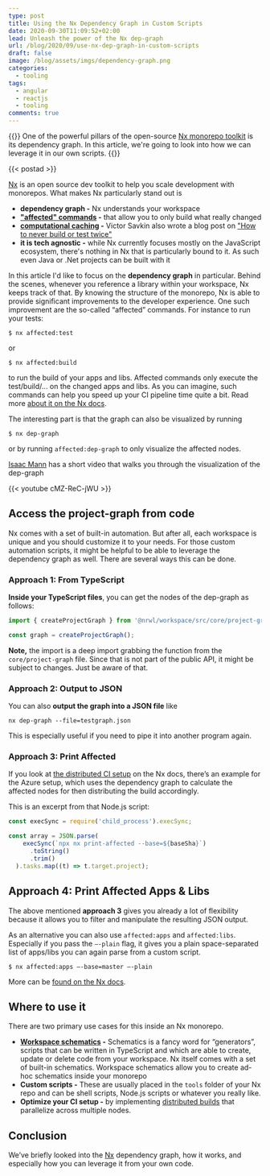 ```yaml
---
type: post
title: Using the Nx Dependency Graph in Custom Scripts
date: 2020-09-30T11:09:52+02:00
lead: Unleash the power of the Nx dep-graph
url: /blog/2020/09/use-nx-dep-graph-in-custom-scripts
draft: false
image: /blog/assets/imgs/dependency-graph.png
categories:
  - tooling
tags:
  - angular
  - reactjs
  - tooling
comments: true
---
```

{{<intro>}}
  One of the powerful pillars of the open-source [Nx monorepo toolkit](https://nx.dev) is its dependency graph. In this article, we're going to look into how we can leverage it in our own scripts.
{{</intro>}}

<!--more-->

{{< postad >}}

[Nx](https://nx.dev) is an open source dev toolkit to help you scale development with monorepos. What makes Nx particularly stand out is

* **dependency graph -** Nx understands your workspace
* **["affected" commands](https://nx.dev/angular/guides/ci/monorepo-affected#rebuilding-and-retesting-what-is-affected) -** that allow you to only build what really changed
* **[computational caching](https://nx.dev/angular/workspace/computation-caching#computation-caching) -** Victor Savkin also wrote a blog post on ["How to never build or test twice"](https://blog.nrwl.io/how-to-never-build-or-test-the-same-code-twice-2dc58e413279)
* **it is tech agnostic -** while Nx currently focuses mostly on the JavaScript ecosystem, there's nothing in Nx that is particularly bound to it. As such even Java or .Net projects can be built with it

In this article I'd like to focus on the **dependency graph** in particular. Behind the scenes, whenever you reference a library within your workspace, Nx keeps track of that. By knowing the structure of the monorepo, Nx is able to provide significant improvements to the developer experience. One such improvement are the so-called “affected” commands. For instance to run your tests:

```
$ nx affected:test
```

or 

```
$ nx affected:build
```

to run the build of your apps and libs. Affected commands only execute the test/build/... on the changed apps and libs. As you can imagine, such commands can help you speed up your CI pipeline time quite a bit. Read more [about it on the Nx docs](https://nx.dev/angular/guides/ci/monorepo-affected#rebuilding-and-retesting-what-is-affected).

The interesting part is that the graph can also be visualized by running

```
$ nx dep-graph
```

or by running `affected:dep-graph` to only visualize the affected nodes.

[Isaac Mann](https://twitter.com/MannIsaac) has a short video that walks you through the visualization of the dep-graph

{{< youtube cMZ-ReC-jWU >}}

## Access the project-graph from code

Nx comes with a set of built-in automation. But after all, each workspace is unique and you should customize it to your needs. For those custom automation scripts, it might be helpful to be able to leverage the dependency graph as well. There are several ways this can be done.

### Approach 1: From TypeScript

**Inside your TypeScript files**, you can get the nodes of the dep-graph as follows:

```typescript
import { createProjectGraph } from '@nrwl/workspace/src/core/project-graph';

const graph = createProjectGraph();
```

**Note,** the import is a deep import grabbing the function from the `core/project-graph` file. Since that is not part of the public API, it might be subject to changes. Just be aware of that.

### Approach 2: Output to JSON

You can also **output the graph into a JSON file** like

```
nx dep-graph --file=testgraph.json
```

This is especially useful if you need to pipe it into another program again.

### Approach 3: Print Affected

If you look at [the distributed CI setup](https://nx.dev/angular/guides/ci/distributed-builds) on the Nx docs, there’s an example for the Azure setup, which uses the dependency graph to calculate the affected nodes for then distributing the build accordingly.

This is an excerpt from that Node.js script:

```javascript
const execSync = require('child_process').execSync;

const array = JSON.parse(
    execSync(`npx nx print-affected --base=${baseSha}`)
      .toString()
      .trim()
  ).tasks.map((t) => t.target.project);
```

## Approach 4: Print Affected Apps & Libs

The above mentioned **approach 3** gives you already a lot of flexibility because it allows you to filter and manipulate the resulting JSON output.

As an alternative you can also use `affected:apps` and `affected:libs`. Especially if you pass the `—-plain` flag, it gives you a plain space-separated list of apps/libs you can again parse from a custom script.

```
$ nx affected:apps —-base=master —-plain
```

More can be [found on the Nx docs](https://nx.dev/angular/cli/affected-apps).

## Where to use it

There are two primary use cases for this inside an Nx monorepo.

- **[Workspace schematics](https://nx.dev/angular/workspace/schematics/workspace-schematics#workspace-schematics) -** Schematics is a fancy word for “generators”, scripts that can be written in TypeScript and which are able to create, update or delete code from your workspace. Nx itself comes with a set of built-in schematics. Workspace schematics allow you to create ad-hoc schematics inside your monorepo
- **Custom scripts -** These are usually placed in the `tools` folder of your Nx repo and can be shell scripts, Node.js scripts or whatever you really like.
- **Optimize your CI setup -** by implementing [distributed builds](https://nx.dev/angular/guides/ci/distributed-builds) that parallelize across multiple nodes. 

## Conclusion

We’ve briefly looked into the [Nx](https://nx.dev) dependency graph, how it works, and especially how you can leverage it from your own code.